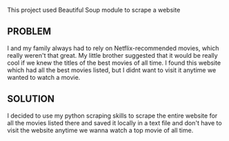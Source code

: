 This project used Beautiful Soup module to scrape a website

## PROBLEM 
I and my family always had to rely on Netflix-recommended movies, which really weren't that great. My little brother suggested that it would be really cool if we knew the titles of the best movies of all time. I found this website which had all the best movies listed, but I didnt want to visit it anytime we wanted to watch a movie.

## SOLUTION 
I decided to use my python scraping skills to scrape the entire website for all the movies listed there and saved it locally in a text file and don't have to visit the website anytime we wanna watch a top movie of all time.